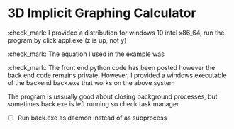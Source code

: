 # 3D Implicit Graphing Calculator

:check_mark: I provided a distribution for windows 10 intel x86_64, run the program by click appl.exe (z is up, not y)

:check_mark: The equation I used in the example was

:check_mark: The front end python code has been posted however the back end code remains private. However, I provided a windows executable of the backend back.exe that works on the above system

The program is ussually good about closing background processes, but sometimes back.exe is left running so check task manager

- [ ] Run back.exe as daemon instead of as subprocess
